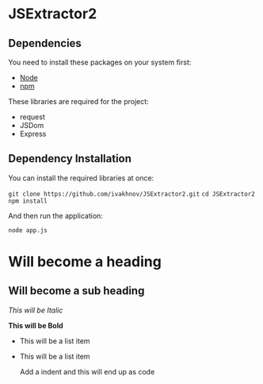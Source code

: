 JSExtractor2
============

<!---
bla bla uitleg over de applicatie
-->

Dependencies
------------

You need to install these packages on your system first:

- [Node](http://nodejs.org/)
- [npm](https://github.com/isaacs/npm/)

These libraries are required for the project:

- request
- JSDom
- Express

Dependency Installation
-----------------------

You can install the required libraries at once:


`git clone https://github.com/ivakhnov/JSExtractor2.git`
`cd JSExtractor2`
`npm install`

And then run the application:

`node app.js`






Will become a heading
==============

Will become a sub heading
--------------

*This will be Italic*

**This will be Bold**

- This will be a list item
- This will be a list item

    Add a indent and this will end up as code
